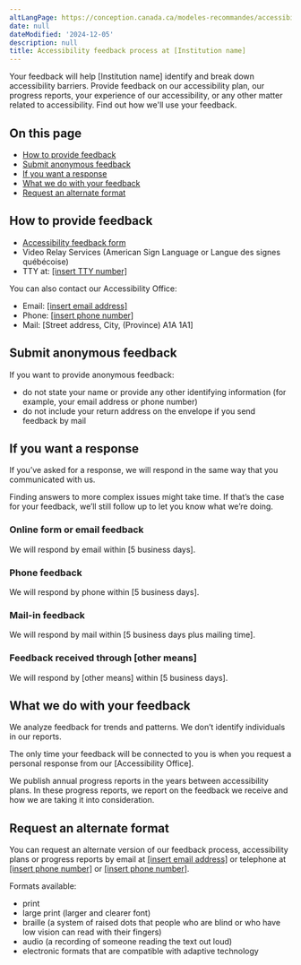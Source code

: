 ```yaml
---
altLangPage: https://conception.canada.ca/modeles-recommandes/accessibilite/processus-retroaction.html
date: null
dateModified: '2024-12-05'
description: null
title: Accessibility feedback process at [Institution name]
---
```


<p>
    Your feedback will help [Institution name] identify and break down accessibility barriers. Provide feedback on our accessibility plan, our progress reports, your experience of our accessibility, or any other matter related to
    accessibility. Find out how we'll use your feedback.
</p>
<h2>On this page</h2>
<ul>
    <li><a href="#how">How to provide feedback</a></li>
    <li><a href="#submit">Submit anonymous feedback</a></li>
    <li><a href="#response">If you want a response</a></li>
    <li><a href="#what">What we do with your feedback</a></li>
    <li><a href="#alternate">Request an alternate format</a></li>
</ul>
<h2 id="how">How to provide feedback</h2>
<ul class="mrgn-tp-lg">
    <li><a href="feedback-form.html">Accessibility feedback form</a></li>
    <li>Video Relay Services (American Sign Language or Langue des signes québécoise)</li>
    <li>TTY at: <a href="tel:[insert TTY number]">[insert TTY number]</a></li>
</ul>
<p>You can also contact our Accessibility Office:</p>
<ul>
    <li>Email: <a href="maito:[insert email address]">[insert email address]</a></li>
    <li>Phone: <a href="tel:[insert phone number]">[insert phone number]</a></li>
    <li>Mail: [Street address, City, (Province) A1A 1A1]</li>
</ul>
<h2 id="submit">Submit anonymous feedback</h2>
<p>If you want to provide anonymous feedback:</p>
<ul>
    <li>do not state your name or provide any other identifying information (for example, your email address or phone number)</li>
    <li>do not include your return address on the envelope if you send feedback by mail</li>
</ul>
<h2 id="response">If you want a response</h2>
<p>If you’ve asked for a response, we will respond in the same way that you communicated with us.</p>
<p>Finding answers to more complex issues might take time. If that’s the case for your feedback, we’ll still follow up to let you know what we’re doing.</p>
<h3>Online form or email feedback</h3>
<p>We will respond by email within [5 business days].</p>
<h3>Phone feedback</h3>
<p>We will respond by phone within [5 business days].</p>
<h3>Mail-in feedback</h3>
<p>We will respond by mail within [5 business days plus mailing time].</p>
<h3>Feedback received through [other means]</h3>
<p>We will respond by [other means] within [5 business days].</p>
<h2 id="what">What we do with your feedback</h2>
<p>We analyze feedback for trends and patterns. We don’t identify individuals in our reports.</p>
<p>The only time your feedback will be connected to you is when you request a personal response from our [Accessibility Office].</p>
<p>We publish annual progress reports in the years between accessibility plans. In these progress reports, we report on the feedback we receive and how we are taking it into consideration.</p>
<h2 id="alternate">Request an alternate format</h2>
<p>
    You can request an alternate version of our feedback process, accessibility plans or progress reports by email at <a href="mailto:[insert email address]">[insert email address]</a> or telephone at
    <a href="tel:[insert phone number]">[insert phone number]</a> or <a href="tel:[insert phone number]">[insert phone number]</a>.
</p>
<p>Formats available:</p>
<ul>
    <li>print</li>
    <li>large print (larger and clearer font)</li>
    <li>braille (a system of raised dots that people who are blind or who have low vision can read with their fingers)</li>
    <li>audio (a recording of someone reading the text out loud)</li>
    <li>electronic formats that are compatible with adaptive technology</li>
</ul>
